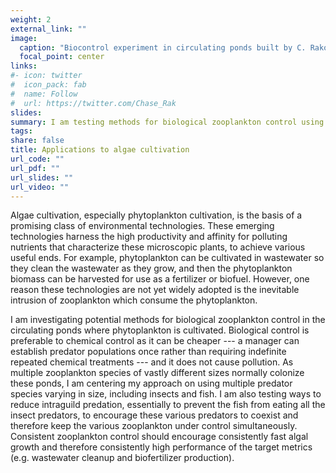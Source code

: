 ```yaml
---
weight: 2
external_link: ""
image:
  caption: "Biocontrol experiment in circulating ponds built by C. Rakowski at Brackenridge Field Lab. Photo by S. Duchicela (2021)"
  focal_point: center
links:
#- icon: twitter
#  icon_pack: fab
#  name: Follow
#  url: https://twitter.com/Chase_Rak
slides: 
summary: I am testing methods for biological zooplankton control using multiple predators in algae cultivation ponds. The goal is to improve the reliability of phytoplankton cultivation for environmental technologies by reducing the impacts of zooplankton in a cheap and environmentally friendly manner.
tags:
share: false
title: Applications to algae cultivation
url_code: ""
url_pdf: ""
url_slides: ""
url_video: ""
---
```


Algae cultivation, especially phytoplankton cultivation, is the basis of a promising class of environmental technologies. These emerging technologies harness the high productivity and affinity for polluting nutrients that characterize these microscopic plants, to achieve various useful ends. For example, phytoplankton can be cultivated in wastewater so they clean the wastewater as they grow, and then the phytoplankton biomass can be harvested for use as a fertilizer or biofuel. However, one reason these technologies are not yet widely adopted is the inevitable intrusion of zooplankton which consume the phytoplankton. 

I am investigating potential methods for biological zooplankton control in the circulating ponds where phytoplankton is cultivated. Biological control is preferable to chemical control as it can be cheaper --- a manager can establish predator populations once rather than requiring indefinite repeated chemical treatments --- and it does not cause pollution. As multiple zooplankton species of vastly different sizes normally colonize these ponds, I am centering my approach on using multiple predator species varying in size, including insects and fish. I am also testing ways to reduce intraguild predation, essentially to prevent the fish from eating all the insect predators, to encourage these various predators to coexist and therefore keep the various zooplankton under control simultaneously. Consistent zooplankton control should encourage consistently fast algal growth and therefore consistently high performance of the target metrics (e.g. wastewater cleanup and biofertilizer production).

